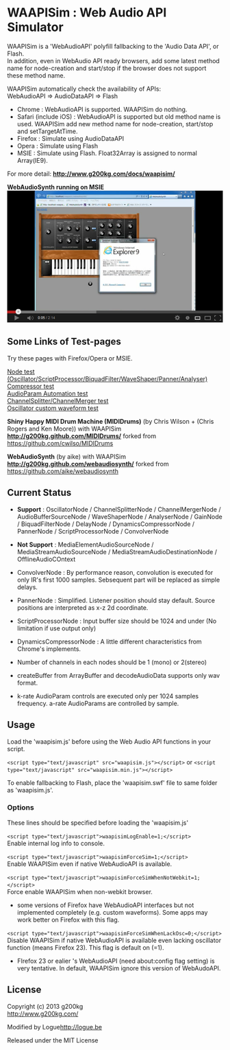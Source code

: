 # WAAPISim : Web Audio API Simulator

WAAPISim is a 'WebAudioAPI' polyfill fallbacking to the 'Audio Data API', or Flash.  
In addition, even in WebAudio API ready browsers, add some latest method name for node-creation and start/stop if the browser does not support these method name. 

WAAPISim automatically check the availability of APIs:  
WebAudioAPI => AudioDataAPI => Flash

* Chrome : WebAudioAPI is supported. WAAPISim do nothing.
* Safari (include iOS) : WebAudioAPI is supported but old method name is used. WAAPISim add new method name for node-creation, start/stop and setTargetAtTime.
* Firefox : Simulate using AudioDataAPI
* Opera : Simulate using Flash
* MSIE : Simulate using Flash. Float32Array is assigned to normal Array(IE9).


For more detail:
**<http://www.g200kg.com/docs/waapisim/>**

**WebAudioSynth running on MSIE**
[![](./waapisimvideo.png)](http://www.youtube.com/watch?v=AHR2C2C2v8E)  

## Some Links of Test-pages

Try these pages with Firefox/Opera or MSIE.

[Node test (Oscillator/ScriptProcessor/BiquadFilter/WaveShaper/Panner/Analyser)](http://www.g200kg.com/docs/waapisim/nodetest.html)  
[Compressor test](http://www.g200kg.com/docs/waapisim/comptest.html)  
[AudioParam Automation test](http://www.g200kg.com/docs/waapisim/automationtest.html)  
[ChannelSplitter/ChannelMerger test](http://www.g200kg.com/docs/waapisim/test-split.html)  
[Oscillator custom waveform test](http://www.g200kg.com/docs/waapisim/samples/test-osccustom.html)  

**Shiny Happy MIDI Drum Machine (MIDIDrums)** (by Chris Wilson + (Chris Rogers and Ken Moore)) with WAAPISim  
**<http://g200kg.github.com/MIDIDrums/>** forked from <https://github.com/cwilso/MIDIDrums>  

**WebAudioSynth** (by aike) with WAAPISim  
**<http://g200kg.github.com/webaudiosynth/>** forked from <https://github.com/aike/webaudiosynth>  

## Current Status

* **Support** : OscillatorNode / ChannelSplitterNode / ChannelMergerNode / AudioBufferSourceNode / WaveShaperNode / AnalyserNode / GainNode / BiquadFilterNode / DelayNode / DynamicsCompressorNode / PannerNode / ScriptProcessorNode / ConvolverNode

* **Not Support** : MediaElementAudioSourceNode / MediaStreamAudioSourceNode / MediaStreamAudioDestinationNode / OfflineAudioCOntext

* ConvolverNode : By performance reason, convolution is executed for only IR's first 1000 samples. Sebsequent part will be replaced as simple delays.

* PannerNode : Simplified. Listener position should stay default. Source positions are interpreted as x-z 2d coordinate.

* ScriptProcessorNode : Input buffer size should be 1024 and under (No limitation if use output only)

* DynamicsCompressorNode : A little different characteristics from Chrome's implements.

* Number of channels in each nodes should be 1 (mono) or 2(stereo)

* createBuffer from ArrayBuffer and decodeAudioData supports only wav format.

* k-rate AudioParam controls are executed only per 1024 samples frequency. a-rate AudioParams are controlled by sample.


## Usage

Load the 'waapisim.js' before using the Web Audio API functions in your script.

`<script type="text/javascript" src="waapisim.js"></script>`
or
`<script type="text/javascript" src="waapisim.min.js"></script>`

To enable fallbacking to Flash, place the 'waapisim.swf' file to same folder as 'waapisim.js'.  

### Options

These lines should be specified before loading the 'waapisim.js'

`<script type="text/javascript">waapisimLogEnable=1;</script>`  
Enable internal log info to console.

`<script type="text/javascript">waapisimForceSim=1;</script>`  
Enable WAAPISim even if native WebAudioAPI is available.

`<script type="text/javascript">waapisimForceSimWhenNotWebkit=1;</script>`  
Force enable WAAPISim when non-webkit browser.  
* some versions of Firefox have WebAudioAPI interfaces but not implemented completely (e.g. custom waveforms). Some apps may work better on Firefox with this flag.

`<script type="text/javascript">waapisimForceSimWhenLackOsc=0;</script>`  
Disable WAAPISim if native WebAudioAPI is available even lacking oscillator function (means Firefox 23). This flag is default on (=1).  
* FIrefox 23 or ealier 's WebAudioAPI (need about:config flag setting) is very tentative. In default, WAAPISim ignore this version of WebAudoAPI.

## License
Copyright (c) 2013 g200kg  
<http://www.g200kg.com/>  

Modified by Logue<http://logue.be>

Released under the MIT License
